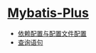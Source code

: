 # [Mybatis-Plus](https://baomidou.gitee.io/mybatis-plus-doc/)

- <a href="./依赖配置.md">依赖配置与配置文件配置</a>
- <a href="./查询语句.md">查询语句</a>

